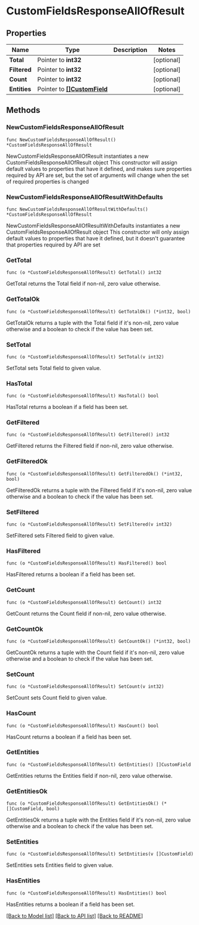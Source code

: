 # CustomFieldsResponseAllOfResult

## Properties

Name | Type | Description | Notes
------------ | ------------- | ------------- | -------------
**Total** | Pointer to **int32** |  | [optional] 
**Filtered** | Pointer to **int32** |  | [optional] 
**Count** | Pointer to **int32** |  | [optional] 
**Entities** | Pointer to [**[]CustomField**](CustomField.md) |  | [optional] 

## Methods

### NewCustomFieldsResponseAllOfResult

`func NewCustomFieldsResponseAllOfResult() *CustomFieldsResponseAllOfResult`

NewCustomFieldsResponseAllOfResult instantiates a new CustomFieldsResponseAllOfResult object
This constructor will assign default values to properties that have it defined,
and makes sure properties required by API are set, but the set of arguments
will change when the set of required properties is changed

### NewCustomFieldsResponseAllOfResultWithDefaults

`func NewCustomFieldsResponseAllOfResultWithDefaults() *CustomFieldsResponseAllOfResult`

NewCustomFieldsResponseAllOfResultWithDefaults instantiates a new CustomFieldsResponseAllOfResult object
This constructor will only assign default values to properties that have it defined,
but it doesn't guarantee that properties required by API are set

### GetTotal

`func (o *CustomFieldsResponseAllOfResult) GetTotal() int32`

GetTotal returns the Total field if non-nil, zero value otherwise.

### GetTotalOk

`func (o *CustomFieldsResponseAllOfResult) GetTotalOk() (*int32, bool)`

GetTotalOk returns a tuple with the Total field if it's non-nil, zero value otherwise
and a boolean to check if the value has been set.

### SetTotal

`func (o *CustomFieldsResponseAllOfResult) SetTotal(v int32)`

SetTotal sets Total field to given value.

### HasTotal

`func (o *CustomFieldsResponseAllOfResult) HasTotal() bool`

HasTotal returns a boolean if a field has been set.

### GetFiltered

`func (o *CustomFieldsResponseAllOfResult) GetFiltered() int32`

GetFiltered returns the Filtered field if non-nil, zero value otherwise.

### GetFilteredOk

`func (o *CustomFieldsResponseAllOfResult) GetFilteredOk() (*int32, bool)`

GetFilteredOk returns a tuple with the Filtered field if it's non-nil, zero value otherwise
and a boolean to check if the value has been set.

### SetFiltered

`func (o *CustomFieldsResponseAllOfResult) SetFiltered(v int32)`

SetFiltered sets Filtered field to given value.

### HasFiltered

`func (o *CustomFieldsResponseAllOfResult) HasFiltered() bool`

HasFiltered returns a boolean if a field has been set.

### GetCount

`func (o *CustomFieldsResponseAllOfResult) GetCount() int32`

GetCount returns the Count field if non-nil, zero value otherwise.

### GetCountOk

`func (o *CustomFieldsResponseAllOfResult) GetCountOk() (*int32, bool)`

GetCountOk returns a tuple with the Count field if it's non-nil, zero value otherwise
and a boolean to check if the value has been set.

### SetCount

`func (o *CustomFieldsResponseAllOfResult) SetCount(v int32)`

SetCount sets Count field to given value.

### HasCount

`func (o *CustomFieldsResponseAllOfResult) HasCount() bool`

HasCount returns a boolean if a field has been set.

### GetEntities

`func (o *CustomFieldsResponseAllOfResult) GetEntities() []CustomField`

GetEntities returns the Entities field if non-nil, zero value otherwise.

### GetEntitiesOk

`func (o *CustomFieldsResponseAllOfResult) GetEntitiesOk() (*[]CustomField, bool)`

GetEntitiesOk returns a tuple with the Entities field if it's non-nil, zero value otherwise
and a boolean to check if the value has been set.

### SetEntities

`func (o *CustomFieldsResponseAllOfResult) SetEntities(v []CustomField)`

SetEntities sets Entities field to given value.

### HasEntities

`func (o *CustomFieldsResponseAllOfResult) HasEntities() bool`

HasEntities returns a boolean if a field has been set.


[[Back to Model list]](../README.md#documentation-for-models) [[Back to API list]](../README.md#documentation-for-api-endpoints) [[Back to README]](../README.md)


